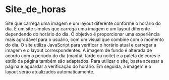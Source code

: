 # Site_de_horas
Site que carrega uma imagem e um layout diferente conforme o horário do dia.
É um site simples que carrega uma imagem e um layout diferente dependendo do horário do dia. O objetivo é proporcionar uma experiência mais agradável para o usuário, com um visual que combine com o momento do dia.
O site utiliza JavaScript para verificar o horário atual e carregar a imagem e o layout correspondentes. A imagem de fundo é alterada de acordo com o período do dia (manhã, tarde ou noite) e a paleta de cores e estilo da página também são adaptados.
Para utilizar o site, basta acessar a página e aguardar a verificação do horário. Em seguida, a imagem e o layout serão atualizados automaticamente.

